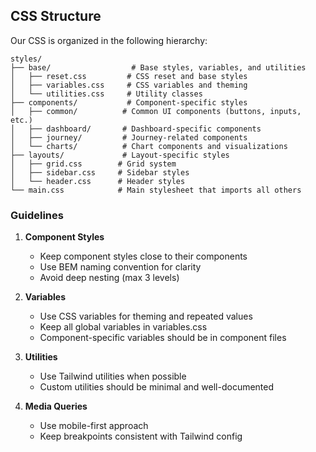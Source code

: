 ## CSS Structure

Our CSS is organized in the following hierarchy:

```
styles/
├── base/                  # Base styles, variables, and utilities
│   ├── reset.css         # CSS reset and base styles
│   ├── variables.css     # CSS variables and theming
│   └── utilities.css     # Utility classes
├── components/           # Component-specific styles
│   ├── common/          # Common UI components (buttons, inputs, etc.)
│   ├── dashboard/       # Dashboard-specific components
│   ├── journey/         # Journey-related components
│   └── charts/          # Chart components and visualizations
├── layouts/             # Layout-specific styles
│   ├── grid.css        # Grid system
│   ├── sidebar.css     # Sidebar styles
│   └── header.css      # Header styles
└── main.css            # Main stylesheet that imports all others
```

### Guidelines

1. **Component Styles**
   - Keep component styles close to their components
   - Use BEM naming convention for clarity
   - Avoid deep nesting (max 3 levels)

2. **Variables**
   - Use CSS variables for theming and repeated values
   - Keep all global variables in variables.css
   - Component-specific variables should be in component files

3. **Utilities**
   - Use Tailwind utilities when possible
   - Custom utilities should be minimal and well-documented

4. **Media Queries**
   - Use mobile-first approach
   - Keep breakpoints consistent with Tailwind config
